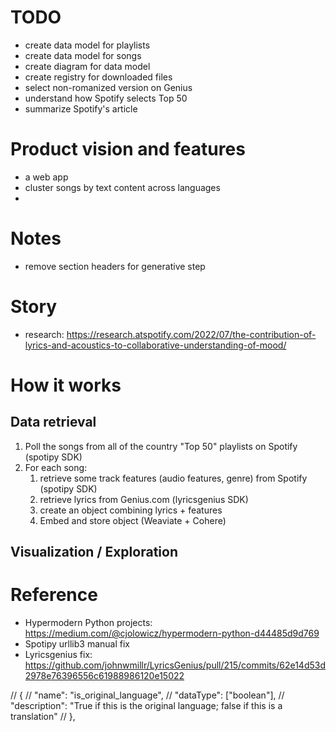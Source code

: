 # TODO
- create data model for playlists
- create data model for songs
- create diagram for data model
- create registry for downloaded files
- select non-romanized version on Genius
- understand how Spotify selects Top 50
- summarize Spotify's article

# Product vision and features
- a web app
- cluster songs by text content across languages
-

# Notes
- remove section headers for generative step

# Story
- research: https://research.atspotify.com/2022/07/the-contribution-of-lyrics-and-acoustics-to-collaborative-understanding-of-mood/

# How it works
## Data retrieval
1. Poll the songs from all of the country "Top 50" playlists on Spotify (spotipy SDK)
2. For each song:
   1. retrieve some track features (audio features, genre) from Spotify (spotipy SDK)
   2. retrieve lyrics from Genius.com (lyricsgenius SDK)
   3. create an object combining lyrics + features
   4. Embed and store object (Weaviate + Cohere)
## Visualization / Exploration


# Reference
- Hypermodern Python projects: https://medium.com/@cjolowicz/hypermodern-python-d44485d9d769
- Spotipy urllib3 manual fix
- Lyricsgenius fix: https://github.com/johnwmillr/LyricsGenius/pull/215/commits/62e14d53d2978e76396556c61988986120e15022


//    {
//      "name": "is_original_language",
//      "dataType": ["boolean"],
//      "description": "True if this is the original language; false if this is a translation"
//    },
